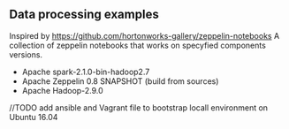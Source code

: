 ## Data processing examples
Inspired by https://github.com/hortonworks-gallery/zeppelin-notebooks
A collection of zeppelin notebooks that works on specyfied components versions.

* Apache spark-2.1.0-bin-hadoop2.7
* Apache Zeppelin 0.8 SNAPSHOT (build from sources)
* Apache Hadoop-2.9.0

//TODO add ansible and Vagrant file to bootstrap locall environment on Ubuntu 16.04

